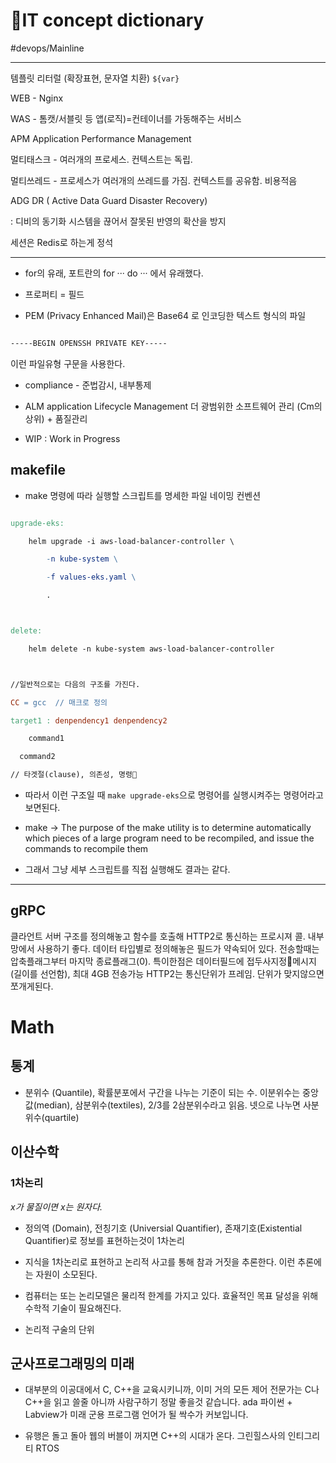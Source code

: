# 📖IT concept dictionary

#devops/Mainline

---



템플릿 리터럴 (확장표현, 문자열 치환) `${var}`



WEB - Nginx

WAS - 톰캣/서블릿 등 앱(로직)=컨테이너를 가동해주는 서비스

APM Application Performance Management



멀티태스크 - 여러개의 프로세스. 컨텍스트는 독립.

멀티쓰레드 - 프로세스가 여러개의 쓰레드를 가짐. 컨텍스트를 공유함. 비용적음



ADG DR ( Active Data Guard Disaster Recovery)

: 디비의 동기화 시스템을 끊어서 잘못된 반영의 확산을 방지





세션은 Redis로 하는게 정석

---

* for의 유래, 포트란의 for ···   do ···  에서 유래했다.



* 프로퍼티 = 필드

* PEM (Privacy Enhanced Mail)은 Base64 로 인코딩한 텍스트 형식의 파일

```bash

-----BEGIN OPENSSH PRIVATE KEY-----

```

이런 파일유형 구문을 사용한다. 

* compliance - 준법감시, 내부통제

* ALM application Lifecycle Management 더 광범위한 소프트웨어 관리 (Cm의 상위) + 품질관리

* WIP : Work in Progress 



## makefile

* make 명령에 따라 실행할 스크립트를 명세한 파일 네이밍 컨벤션

```makefile

upgrade-eks:

	helm upgrade -i aws-load-balancer-controller \

		-n kube-system \

		-f values-eks.yaml \

		.



delete:

	helm delete -n kube-system aws-load-balancer-controller



//일반적으로는 다음의 구조를 가진다. 

CC = gcc  // 매크로 정의

target1 : denpendency1 denpendency2

	command1

  command2

// 타겟절(clause), 의존성, 명령

```

* 따라서 이런 구조일 때 `make upgrade-eks`으로 명령어를 실행시켜주는 명령어라고 보면된다. 

* make -> The purpose of the make utility is to determine automatically which pieces of a large program need to be recompiled, and issue the commands to recompile them

* 그래서 그냥 세부 스크립트를 직접 실행해도 결과는 같다.

---





## gRPC

클라언트 서버 구조를 정의해놓고 함수를 호출해 HTTP2로 통신하는 프로시져 콜. 내부망에서 사용하기 좋다. 데이터 타입별로  정의해놓은 필드가 약속되어 있다. 전송할때는 압축플래그부터 마지막 종료플래그(0). 특이한점은 데이터필드에 접두사지정메시지(길이를 선언함), 최대 4GB 전송가능 HTTP2는 통신단위가 프레임. 단위가 맞지않으면 쪼개게된다.



# Math

## 통계

* 분위수 (Quantile), 확률분포에서 구간을 나누는 기준이 되는 수. 이분위수는 중앙값(median), 삼분위수(textiles), 2/3를 2삼분위수라고 읽음. 넷으로 나누면 사분위수(quartile)

## 이산수학

###  1차논리

*x가 물질이면 x는 원자다.*

- 정의역 (Domain), 전칭기호 (Universial Quantifier), 존재기호(Existential Quantifier)로 정보를 표현하는것이 1차논리

- 지식을 1차논리로 표현하고 논리적 사고를 통해 참과 거짓을 추론한다. 이런 추론에는 자원이 소모된다.

- 컴퓨터는 또는 논리모델은 물리적 한계를 가지고 있다. 효율적인 목표 달성을 위해 수학적 기술이 필요해진다.

- 논리적 구술의 단위







## 군사프로그래밍의 미래

- 대부분의 이공대에서 C, C++을 교육시키니까, 이미 거의 모든 제어 전문가는 C나 C++을 읽고 쓸줄 아니까 사람구하기 정말 좋을것 같습니다. ada 파이썬 + Labview가 미래 군용 프로그램 언어가 될 싹수가 커보입니다. 

- 유행은 돌고 돌아 웹의 버블이 꺼지면 C++의 시대가 온다. 그린힐스사의 인티그리티 RTOS